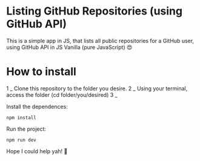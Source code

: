 # Listing GitHub Repositories (using GitHub API)

This is a simple app in JS, that lists all public repositories for a GitHub user, using GitHub API in JS Vanilla (pure JavaScript) 😍

# How to install

1 _ Clone this repository to the folder you desire.
2 _ Using your terminal, access the folder (cd folder/you/desired)
3 _ 

Install the dependences:

```terminal
npm install

```

Run the project: 

```terminal
npm run dev

```

Hope I could help yah! 🤠
